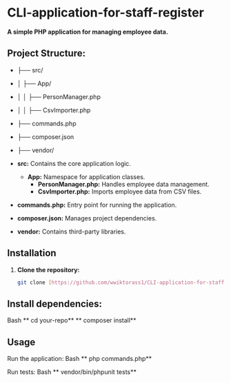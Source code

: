 # CLI-application-for-staff-register

**A simple PHP application for managing employee data.**


## Project Structure:
* ├── src/
* │   ├── App/
* │   │   ├── PersonManager.php
* │   │   ├── CsvImporter.php
* ├── commands.php
* ├── composer.json
* ├── vendor/

* **src:** Contains the core application logic.
  * **App:** Namespace for application classes.
    * **PersonManager.php:** Handles employee data management.
    * **CsvImporter.php:** Imports employee data from CSV files.
* **commands.php:** Entry point for running the application.
* **composer.json:** Manages project dependencies.
* **vendor:** Contains third-party libraries.

## Installation
1. **Clone the repository:**
   ```bash
   git clone [https://github.com/wwiktorass1/CLI-application-for-staff-register.git](https://github.comwwiktorass1/CLI-application-for-staff-register.git)


##   Install dependencies:
Bash
** cd your-repo**
** composer install**


## Usage
Run the application:
Bash
** php commands.php**

Run tests:
Bash
** vendor/bin/phpunit tests**
